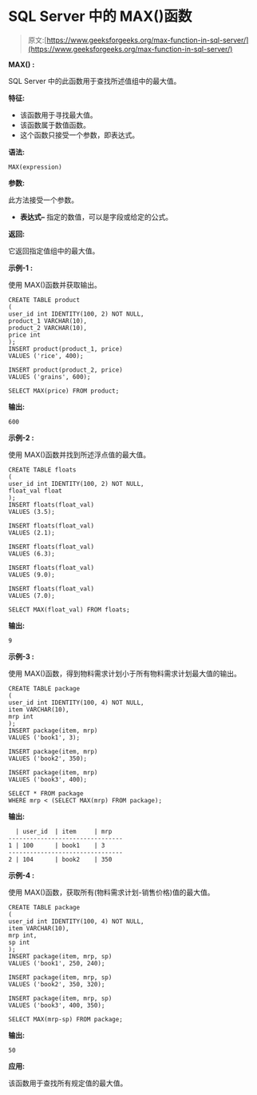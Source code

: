 # SQL Server 中的 MAX()函数

> 原文:[https://www.geeksforgeeks.org/max-function-in-sql-server/](https://www.geeksforgeeks.org/max-function-in-sql-server/)

**MAX() :**

SQL Server 中的此函数用于查找所述值组中的最大值。

**特征:**

*   该函数用于寻找最大值。
*   该函数属于数值函数。
*   这个函数只接受一个参数，即表达式。

**语法:**

```
MAX(expression)
```

**参数:**

此方法接受一个参数。

*   **表达式–**
    指定的数值，可以是字段或给定的公式。

**返回:**

它返回指定值组中的最大值。

**示例-1 :**

使用 MAX()函数并获取输出。

```
CREATE TABLE product
(  
user_id int IDENTITY(100, 2) NOT NULL,    
product_1 VARCHAR(10),
product_2 VARCHAR(10),
price int  
);
INSERT product(product_1, price)  
VALUES ('rice', 400);

INSERT product(product_2, price)  
VALUES ('grains', 600);

SELECT MAX(price) FROM product;
```

**输出:**

```
600
```

**示例-2 :**

使用 MAX()函数并找到所述浮点值的最大值。

```
CREATE TABLE floats
(  
user_id int IDENTITY(100, 2) NOT NULL,
float_val float
);
INSERT floats(float_val)  
VALUES (3.5);

INSERT floats(float_val)  
VALUES (2.1);

INSERT floats(float_val)  
VALUES (6.3);

INSERT floats(float_val)  
VALUES (9.0);

INSERT floats(float_val)  
VALUES (7.0);

SELECT MAX(float_val) FROM floats;
```

**输出:**

```
9
```

**示例-3 :**

使用 MAX()函数，得到物料需求计划小于所有物料需求计划最大值的输出。

```
CREATE TABLE package
(  
user_id int IDENTITY(100, 4) NOT NULL,  
item VARCHAR(10),
mrp int  
);
INSERT package(item, mrp)  
VALUES ('book1', 3);

INSERT package(item, mrp)  
VALUES ('book2', 350);

INSERT package(item, mrp)  
VALUES ('book3', 400);

SELECT * FROM package
WHERE mrp < (SELECT MAX(mrp) FROM package);
```

**输出:**

```
  | user_id  | item     | mrp
--------------------------------
1 | 100      | book1    | 3
--------------------------------
2 | 104      | book2    | 350
```

**示例-4 :**

使用 MAX()函数，获取所有(物料需求计划-销售价格)值的最大值。

```
CREATE TABLE package
(  
user_id int IDENTITY(100, 4) NOT NULL,  
item VARCHAR(10),
mrp int,
sp int
);
INSERT package(item, mrp, sp)  
VALUES ('book1', 250, 240);

INSERT package(item, mrp, sp)  
VALUES ('book2', 350, 320);

INSERT package(item, mrp, sp)  
VALUES ('book3', 400, 350);

SELECT MAX(mrp-sp) FROM package;
```

**输出:**

```
50
```

**应用:**

该函数用于查找所有规定值的最大值。
